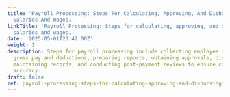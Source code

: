 ```yaml
---
title: 'Payroll Processing: Steps For Calculating, Approving, And Disbursing Employee
  Salaries And Wages.'
linkTitle: 'Payroll Processing: Steps for calculating, approving, and disbursing employee
  salaries and wages.'
date: '2025-05-01T23:42:00Z'
weight: 1
description: Steps for payroll processing include collecting employee data, calculating
  gross pay and deductions, preparing reports, obtaining approvals, disbursing salaries,
  maintaining records, and conducting post-payment reviews to ensure compliance and
  accuracy.
draft: false
ref: payroll-processing-steps-for-calculating-approving-and-disbursing-employee-salaries-and-wages
---
```


